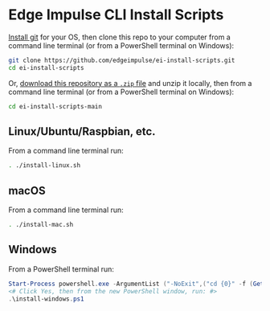 # Edge Impulse CLI Install Scripts

[Install git](https://git-scm.com/book/en/v2/Getting-Started-Installing-Git) for your OS, then clone this repo to your computer from a command line terminal (or from a PowerShell terminal on Windows):

```sh
git clone https://github.com/edgeimpulse/ei-install-scripts.git
cd ei-install-scripts
```

Or, [download this repository as a `.zip` file](https://github.com/edgeimpulse/ei-install-scripts/archive/refs/heads/main.zip) and unzip it locally, then from a command line terminal (or from a PowerShell terminal on Windows):

```sh
cd ei-install-scripts-main
```

## Linux/Ubuntu/Raspbian, etc.

From a command line terminal run:

```sh
. ./install-linux.sh
```

## macOS

From a command line terminal run:

```sh
. ./install-mac.sh
```

## Windows

From a PowerShell terminal run:

```powershell
Start-Process powershell.exe -ArgumentList ("-NoExit",("cd {0}" -f (Get-Location).path)) -Verb RunAs
<# Click Yes, then from the new PowerShell window, run: #>
.\install-windows.ps1
```
